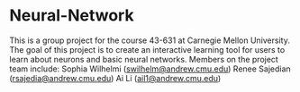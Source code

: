 # Neural-Network
This is a group project for the course 43-631 at Carnegie Mellon University.
The goal of this project is to create an interactive learning tool for users to
learn about neurons and basic neural networks.
Members on the project team include:
Sophia Wilhelmi (swilhelm@andrew.cmu.edu)
Renee Sajedian (rsajedia@andrew.cmu.edu)
Ai Li (ail1@andrew.cmu.edu)
